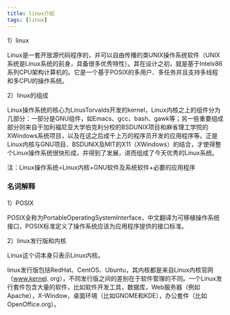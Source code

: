 ```yaml
---
title: linux介绍
tags: [linux]
---
```


1）linux

Linux是一套开放源代码程序的，并可以自由传播的类UNIX操作系统软件（UNIX系统是Linux系统的前身，具备很多优秀特性）。其在设计之初，就是基于Intelx86系列CPU架构计算机的。它是一个基于POSIX的多用户、多任务并且支持多线程和多CPU的操作系统。

2）linux的组成

Linux操作系统的核心为LinusTorvalds开发的kernel，Linux内核之上的组件分为几部分：一部分是GNU组件，如Emacs、gcc、bash、gawk等；另一些重要组成部分则来自于加利福尼亚大学伯克利分校的BSDUNIX项目和麻省理工学院的XWindows系统项目，以及在这之后成千上万的程序员开发的应用程序等。正是Linux内核与GNU项目、BSDUNIX及MIT的X11（XWindows）的结合，才使得整个Linux操作系统很快形成，并得到了发展，进而组成了今天优秀的Linux系统。

注：Linux操作系统=Linux内核+GNU软件及系统软件+必要的应用程序


### 名词解释

1）POSIX

POSIX全称为PortableOperatingSystemInterface，中文翻译为可移植操作系统接口，POSIX标准定义了操作系统应该为应用程序提供的接口标准。

2）linux发行版和内核

Linux这个词本身只表示Linux内核。

linux发行版包括RedHat、CentOS、Ubuntu，其内核都是来自Linux内核官网（www.kernel. org），不同发行版之间的差别在于软件管理的不同。一个Linux发行套件包含大量的软件，比如软件开发工具，数据库，Web服务器（例如Apache），X-Window，桌面环境（比如GNOME和KDE），办公套件（比如OpenOffice.org）。
 